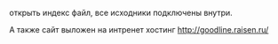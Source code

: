 открыть индекс файл, все исходники подключены внутри.


А также сайт выложен на интренет хостинг http://goodline.raisen.ru/